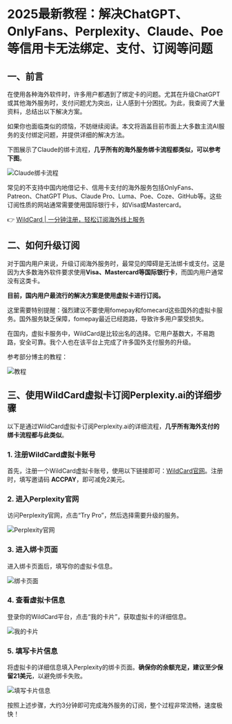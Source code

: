 # 2025最新教程：解决ChatGPT、OnlyFans、Perplexity、Claude、Poe等信用卡无法绑定、支付、订阅等问题

## 一、前言

在使用各种海外软件时，许多用户都遇到了绑定卡的问题。尤其在升级ChatGPT或其他海外服务时，支付问题尤为突出，让人感到十分困扰。为此，我查阅了大量资料，总结出以下解决方案。

如果你也面临类似的烦恼，不妨继续阅读。本文将涵盖目前市面上大多数主流AI服务的支付绑定问题，并提供详细的解决方法。

下图展示了Claude的绑卡流程，**几乎所有的海外服务绑卡流程都类似，可以参考下图**。

![Claude绑卡流程](https://bbtdd.com/img/87176357073.webp)

常见的不支持中国内地借记卡、信用卡支付的海外服务包括OnlyFans、Patreon、ChatGPT Plus、Claude Pro、Luma、Poe、Coze、GitHub等。这些订阅性质的网站通常需要使用国际银行卡，如Visa或Mastercard。

👉 [WildCard | 一分钟注册，轻松订阅海外线上服务](https://bbtdd.com/WildCard)

## 二、如何升级订阅

对于国内用户来说，升级订阅海外服务时，最常见的障碍是无法绑卡或支付。这是因为大多数海外软件要求使用**Visa、Mastercard等国际银行卡**，而国内用户通常没有这类卡。

**目前，国内用户最流行的解决方案是使用虚拟卡进行订阅。**

这里需要特别提醒：强烈建议不要使用fomepay和fomecard这些国外的虚拟卡服务。国外服务缺乏保障，fomepay最近已经跑路，导致许多用户蒙受损失。

在国内，虚拟卡服务中，WildCard是比较出名的选择。它用户基数大，不易跑路，安全可靠。我个人也在该平台上完成了许多国外支付服务的升级。

参考部分博主的教程：

![教程](https://bbtdd.com/img/231793317375.webp)

## 三、使用WildCard虚拟卡订阅Perplexity.ai的详细步骤

以下是通过WildCard虚拟卡订阅Perplexity.ai的详细流程，**几乎所有海外支付的绑卡流程都与此类似**。

### 1. 注册WildCard虚拟卡账号
首先，注册一个WildCard虚拟卡账号，使用以下链接即可：[WildCard官网](https://bbtdd.com/WildCard)。注册时，填写邀请码 **ACCPAY**，即可减免2美元。

### 2. 进入Perplexity官网
访问Perplexity官网，点击“Try Pro”，然后选择需要升级的服务。

![Perplexity官网](https://bbtdd.com/img/862281514206589.webp)

### 3. 进入绑卡页面
进入绑卡页面后，填写你的虚拟卡信息。

![绑卡页面](https://bbtdd.com/img/5711796690331.webp)

### 4. 查看虚拟卡信息
登录你的WildCard平台，点击“我的卡片”，获取虚拟卡的详细信息。

![我的卡片](https://bbtdd.com/img/45254593270.webp)

### 5. 填写卡片信息
将虚拟卡的详细信息填入Perplexity的绑卡页面。**确保你的余额充足，建议至少保留21美元**，以避免绑卡失败。

![填写卡片信息](https://bbtdd.com/img/34044220.webp)

按照上述步骤，大约3分钟即可完成海外服务的订阅，整个过程非常流畅，速度极快！